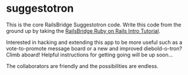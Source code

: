 suggestotron
============

This is the core RailsBridge Suggestotron code.  Write this code from the ground up by taking 
the [RailsBridge Ruby on Rails Intro Tutorial](http://installfest.railsbridge.org/curriculum/curriculum).  

Interested in hacking and extending this app to be more useful such as a vote-to-promote 
message board or a new and improved diebold-o-tron?  Climb aboard!  Helpful instructions for getting going will be up soon... 

The collaborators are friendly and the possibilities are endless.
